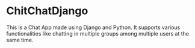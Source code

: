 # ChitChatDjango
This is a Chat App made using Django and Python. It supports various functionalities like chatting in multiple groups among multiple users at the same time.
